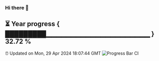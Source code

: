 ### Hi there 👋
⏳ Year progress { █████████▁▁▁▁▁▁▁▁▁▁▁▁▁▁▁▁▁▁▁▁▁ } 32.72 %
---
⏰ Updated on Mon, 29 Apr 2024 18:07:44 GMT
![Progress Bar CI](https://github.com/Moyi321/Moyi321/workflows/Progress%20Bar%20CI/badge.svg)
